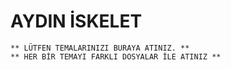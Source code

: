 # AYDIN İSKELET
`** LÜTFEN TEMALARINIZI BURAYA ATINIZ. **`\
`** HER BİR TEMAYI FARKLI DOSYALAR İLE ATINIZ **`

